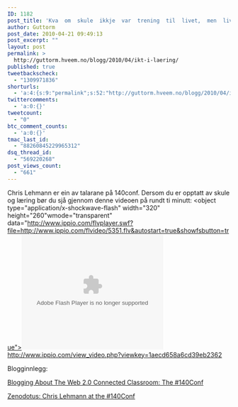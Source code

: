 ```yaml
---
ID: 1182
post_title: 'Kva  om  skule  ikkje  var  trening  til  livet,  men  livet?'
author: Guttorm
post_date: 2010-04-21 09:49:13
post_excerpt: ""
layout: post
permalink: >
  http://guttorm.hveem.no/blogg/2010/04/ikt-i-laering/
published: true
tweetbackscheck:
  - "1309971836"
shorturls:
  - 'a:4:{s:9:"permalink";s:52:"http://guttorm.hveem.no/blogg/2010/04/ikt-i-laering/";s:7:"tinyurl";s:26:"http://tinyurl.com/y53ucok";s:4:"isgd";s:18:"http://is.gd/bBMrQ";s:5:"bitly";s:20:"http://bit.ly/crcHlL";}'
twittercomments:
  - 'a:0:{}'
tweetcount:
  - "0"
btc_comment_counts:
  - 'a:0:{}'
tmac_last_id:
  - "88260845229965312"
dsq_thread_id:
  - "569220268"
post_views_count:
  - "661"
---
```

Chris Lehmann er ein av talarane på 140conf. Dersom du er opptatt av skule og læring bør du sjå gjennom denne videoen på rundt ti minutt:
<object type="application/x-shockwave-flash" width="320" height="260"wmode="transparent" data="http://www.ippio.com/flvplayer.swf?file=http://www.ippio.com/flvideo/5351.flv&autostart=true&showfsbutton=true"><param name="movie" value="http://www.ippio.com/flvplayer.swf?file=http://www.ippio.com/flvideo/5351.flv&autostart=true&showfsbutton=true" /><param name="wmode" value="transparent" /><param name="allowScriptAccess" value="sameDomain" /><embed src="http://www.ippio.com/flvplayer.swf?file=http://www.ippio.com/flvideo/5351.flv&autostart=true&showfsbutton=true" loop="False" width="320" height="260" allowscriptaccess="sameDomain" type="application/x-shockwave-flash" pluginspage="http://www.macromedia.com/go/getflashplayer" /></object>
<a href="http://www.ippio.com/view_video.php?viewkey=1aecd658a6cd39eb2362">http://www.ippio.com/view_video.php?viewkey=1aecd658a6cd39eb2362</a>

Blogginnlegg:

<a href="http://web20classroom.blogspot.com/2010/04/140conf-in-new-york-city-day-1.html" target="_blank">Blogging  About The Web 2.0 Connected Classroom: The #140Conf </a>

<a href="http://zenodotus.net/2010/04/chris-lehmann-at-140conf.html" target="_blank">Zenodotus:  Chris Lehmann at the #140Conf</a>